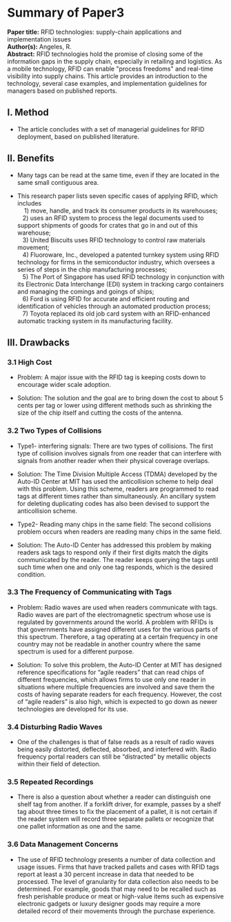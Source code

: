 # Summary of Paper3

**Paper title:** RFID technologies: supply-chain applications and implementation issues  
**Author(s):** Angeles, R.  
**Abstract:** RFID technologies hold the promise of closing some of the information gaps in the supply chain, especially in retailing and logistics. As a mobile technology, RFID can enable "process freedoms" and real-time visibility into supply chains. This article provides an introduction to the technology, several case examples, and implementation guidelines for managers based on published reports.

## I. Method

- The article concludes with a set of managerial guidelines for RFID deployment, based on published literature.


## II. Benefits

- Many tags can be read at the same time, even if they are located in the same small contiguous area.

- This research paper lists seven specific cases of applying RFID, which includes   
&nbsp; &nbsp; 1) move, handle, and track its consumer products in its warehouses;   
&nbsp; &nbsp;2) uses an RFID system to process the legal documents used to support shipments of goods for crates that go in and out of this warehouse;   
&nbsp; &nbsp;3) United Biscuits uses RFID technology to control raw materials movement;   
&nbsp; &nbsp;4) Fluoroware, Inc., developed a patented turnkey system using RFID technology for firms in the semiconductor industry, which oversees a series of steps in the chip manufacturing processes;   
&nbsp; &nbsp;5) The Port of Singapore has used RFID technology in conjunction with its Electronic Data Interchange (EDI) system in tracking cargo containers and managing the comings and goings of ships;   
&nbsp; &nbsp;6) Ford is using RFID for accurate and efficient routing and identification of vehicles through an automated production process;   
&nbsp; &nbsp;7) Toyota  replaced  its  old job card system with an RFID-enhanced automatic tracking system in its manufacturing facility. 


## III. Drawbacks

### 3.1 High Cost

- Problem: A major issue with the RFID tag is keeping costs down to encourage wider scale adoption. 

- Solution: The solution and the goal are to bring down the cost to about 5 cents per tag or lower using different methods such as shrinking the size of the chip itself and cutting the costs of the antenna.

### 3.2 Two Types of Collisions

- Type1- interfering signals: There are two types of collisions. The first type of collision involves signals from one reader that can interfere with signals from another reader when their physical coverage overlaps.

- Solution: The Time Division Multiple Access (TDMA) developed by the Auto-ID Center at MIT has used the anticollision scheme to help deal with this problem. Using this scheme, readers are programmed to read tags at different times rather than simultaneously. An ancillary system for deleting duplicating codes has also been devised to support the anticollision scheme.

- Type2- Reading many chips in the same field: The second collisions problem occurs when readers are reading many chips in the same field.

- Solution: The Auto-ID Center has addressed this problem by making readers ask tags to respond only if their first digits match the digits communicated by the reader. The reader keeps querying the tags until such time when one and only one tag responds, which is the desired condition.

### 3.3 The Frequency of Communicating with Tags

- Problem: Radio waves are used when readers communicate with tags. Radio waves are part of the electromagnetic spectrum whose use is regulated by governments around the world. A problem with RFIDs is that governments have assigned different uses for the various parts of this spectrum. Therefore, a tag operating at a certain frequency in one country may not be readable in another country where the same spectrum is used for a different purpose.

- Solution: To solve this problem, the Auto-ID Center at MIT has designed reference specifications for “agile readers” that can read chips of different frequencies, which allows firms to use only one reader in situations where multiple frequencies are involved and save them the costs of having separate readers for each frequency. However, the cost of “agile readers” is also high, which is expected to go down as newer technologies are developed for its use.

### 3.4 Disturbing Radio Waves

- One of the challenges is that of false reads as a result of radio waves being easily distorted, deflected, absorbed, and interfered with. Radio frequency portal readers can still be “distracted” by metallic objects within their field of detection. 

### 3.5 Repeated Recordings

- There is also a question about whether a reader can distinguish one shelf tag from another. If a forklift driver, for example, passes by a shelf tag about three times to fix the placement of a pallet, it is not certain if the reader system will record three separate pallets or recognize that one pallet information as one and the same.

### 3.6 Data Management Concerns

- The use of RFID technology presents a number of data collection and usage issues. Firms that have tracked pallets and cases with RFID tags report at least a 30 percent increase in data that needed to be processed. The level of granularity for data collection also needs to be determined. For example, goods that may need to be recalled such as fresh perishable produce or meat or high-value items such as expensive electronic gadgets or luxury designer goods may require a more detailed record of their movements through the purchase experience.




